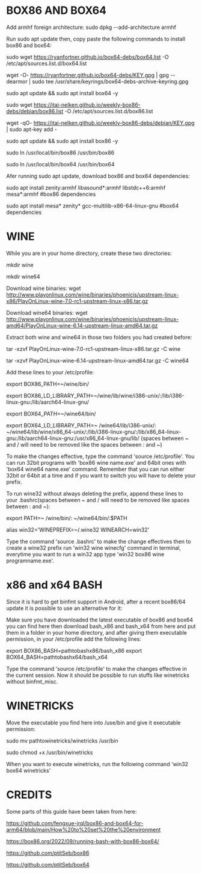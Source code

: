 # BOX86 AND BOX64


Add armhf foreign architecture: sudo dpkg --add-architecture armhf


Run sudo apt update then, copy paste the following commands to install box86 and box64:

sudo wget https://ryanfortner.github.io/box64-debs/box64.list -O /etc/apt/sources.list.d/box64.list

wget -O- https://ryanfortner.github.io/box64-debs/KEY.gpg | gpg --dearmor | sudo tee /usr/share/keyrings/box64-debs-archive-keyring.gpg 

sudo apt update && sudo apt install box64 -y

sudo wget https://itai-nelken.github.io/weekly-box86-debs/debian/box86.list -O /etc/apt/sources.list.d/box86.list

wget -qO- https://itai-nelken.github.io/weekly-box86-debs/debian/KEY.gpg | sudo apt-key add -

sudo apt update && sudo apt install box86 -y

sudo ln /usr/local/bin/box86 /usr/bin/box86

sudo ln /usr/local/bin/box64 /usr/bin/box64



Afer running sudo apt update, download box86 and box64 dependencies:


sudo apt install zenity:armhf libasound*:armhf libstdc++6:armhf mesa*:armhf #box86 dependencies

sudo apt install mesa* zenity* gcc-multilib-x86-64-linux-gnu #box64 dependencies

# WINE


While you are in your home directory, create these two directories:


mkdir wine

mkdir wine64


Download wine binaries: wget http://www.playonlinux.com/wine/binaries/phoenicis/upstream-linux-x86/PlayOnLinux-wine-7.0-rc1-upstream-linux-x86.tar.gz


Download wine64 binaries: wget  http://www.playonlinux.com/wine/binaries/phoenicis/upstream-linux-amd64/PlayOnLinux-wine-6.14-upstream-linux-amd64.tar.gz


Extract both wine and wine64 in those two folders you had created before:


tar -xzvf PlayOnLinux-wine-7.0-rc1-upstream-linux-x86.tar.gz -C wine

tar -xzvf PlayOnLinux-wine-6.14-upstream-linux-amd64.tar.gz -C wine64


Add these lines to your /etc/profile:

export BOX86_PATH=~/wine/bin/

export BOX86_LD_LIBRARY_PATH=~/wine/lib/wine/i386-unix/:/lib/i386-linux-gnu:/lib/aarch64-linux-gnu/

export BOX64_PATH=~/wine64/bin/

export BOX64_LD_LIBRARY_PATH=~ /wine64/lib/i386-unix/: ~/wine64/lib/wine/x86_64-unix/:/lib/i386-linux-gnu/:/lib/x86_64-linux-gnu:/lib/aarch64-linux-gnu:/usr/x86_64-linux-gnu/lib/ (spaces between ~ and / will need to be removed like the spaces between : and ~)

To make the changes effective, type the command 'source /etc/profile'. You can run 32bit programs with 'box86 wine name.exe' and 64bit ones with 'box64 wine64 name.exe' command. Remember that you can run either 32bit or 64bit at a time and if you want to switch you will have to delete your prefix.

To run wine32 without always deleting the prefix, append these lines to your .bashrc(spaces between ~ and / will need to be removed like spaces between : and ~):

export PATH=~ /wine/bin/: ~/wine64/bin/:$PATH

alias win32='WINEPREFIX=~/.wine32 WINEARCH=win32'

Type the command 'source .bashrc' to make the change effectives then to create a wine32 prefix run 'win32 wine winecfg' command in terminal, everytime you want to run a win32 app type 'win32 box86 wine programname.exe'.


# x86 and x64 BASH


Since it is hard to get binfmt support in Android, after a recent box86/64 update it is possible to use an alternative for it:

Make sure you have downloaded the latest executable of box86 and box64 you can find here then download bash_x86 and bash_x64 from here and put them in a folder in your home directory, and after giving them executable permission, in your /etc/profile add the following lines:

export BOX86_BASH=pathtobashx86/bash_x86
export BOX64_BASH=pathtobashx64/bash_x64

Type the command 'source /etc/profile' to make the changes effective in the current session. Now it should be possible to run stuffs like winetricks without binfmt_misc.

# WINETRICKS

Move the executable you find here into /use/bin and give it executable permission:

sudo mv pathtowinetricks/winetricks /usr/bin

sudo chmod +x /usr/bin/winetricks

When you want to execute winetricks, run the following command 'win32 box64 winetricks'

# CREDITS


Some parts of this guide have been taken from here:  

https://github.com/fengxue-jrql/box86-and-box64-for-arm64/blob/main/How%20to%20set%20the%20environment

https://box86.org/2022/09/running-bash-with-box86-box64/

https://github.com/ptitSeb/box86

https://github.com/ptitSeb/box64
